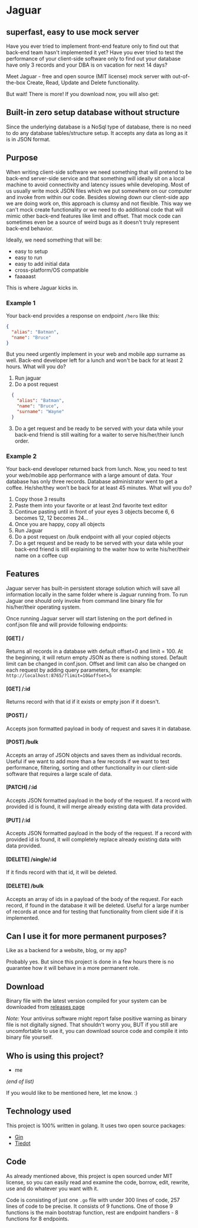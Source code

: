 # Jaguar
superfast, easy to use mock server
------

Have you ever tried to implement front-end feature only to find out that back-end team hasn't implemented it yet? Have you ever tried to test the performance of your client-side software only to find out your database have only 3 records and your DBA is on vacation for next 14 days?

Meet Jaguar - free and open source (MIT license) mock server with out-of-the-box Create, Read, Update and Delete functionality.

But wait! There is more! If you download now, you will also get:

## Built-in zero setup database without structure 

Since the underlying database is a NoSql type of database, there is no need to do any database tables/structure setup. It accepts any data as long as it is in JSON format.

## Purpose

When writing client-side software we need something that will pretend to be back-end server-side service and that something will ideally sit on a local machine to avoid connectivity and latency issues while developing. Most of us usually write mock JSON files which we put somewhere on our computer and invoke from within our code. Besides slowing down our client-side app we are doing work on, this approach is clumsy and not flexible. This way we can't mock create functionality or we need to do additional code that will mimic other back-end features like limit and offset. That mock code can sometimes even be a source of weird bugs as it doesn't truly represent back-end behavior.

Ideally, we need something that will be:
- easy to setup
- easy to run
- easy to add initial data
- cross-platform/OS compatible
- faaaaast

This is where Jaguar kicks in.

### Example 1

Your back-end provides a response on endpoint `/hero` like this:
```json
{
  "alias": "Batman",
  "name": "Bruce"
}
```
But you need urgently implement in your web and mobile app surname as well. Back-end developer left for a lunch and won't be back for at least 2 hours. What will you do?

1. Run jaguar
2. Do a post request
  ```json
    {
      "alias": "Batman",
      "name": "Bruce",
      "surname": "Wayne"
    }
  ```
3. Do a get request and be ready to be served with your data while your back-end friend is still waiting for a waiter to serve his/her/their lunch order.

### Example 2

Your back-end developer returned back from lunch. Now, you need to test your web/mobile app performance with a large amount of data. Your database has only three records. Database administrator went to get a coffee. He/she/they won’t be back for at least 45 minutes. What will you do?

1. Copy those 3 results
2. Paste them into your favorite or at least 2nd favorite text editor
3. Continue pasting until in front of your eyes 3 objects become 6, 6 becomes 12, 12 becomes 24...
4. Once you are happy, copy all objects
5. Run Jaguar
6. Do a post request on /bulk endpoint with all your copied objects
7. Do a get request and be ready to be served with your data while your back-end friend is still explaining to the waiter how to write his/her/their name on a coffee cup

## Features

Jaguar server has built-in persistent storage solution which will save all information locally in the same folder where is Jaguar running from. To run Jaguar one should only invoke from command line binary file for his/her/their operating system.

Once running Jaguar server will start listening on the port defined in conf.json file and will provide following endpoints:

#### [GET] /
Returns all records in a database with default offset=0 and limit = 100. At the beginning, it will return empty JSON as there is nothing stored. Default limit can be changed in conf.json. Offset and limit can also be changed on each request by adding query parameters, for example: `http://localhost:8765/?limit=10&offset=5`

#### [GET] /:id
Returns record with that id if it exists or empty json if it doesn't.

#### [POST] /
Accepts json formatted payload in body of request and saves it in database.

#### [POST] /bulk
Accepts an array of JSON objects and saves them as individual records. Useful if we want to add more than a few records if we want to test performance, filtering, sorting and other functionality in our client-side software that requires a large scale of data.

#### [PATCH] /:id
Accepts JSON formatted payload in the body of the request. If a record with provided id is found, it will merge already existing data with data provided.

#### [PUT] /:id
Accepts JSON formatted payload in the body of the request. If a record with provided id is found, it will completely replace already existing data with data provided.

#### [DELETE] /single/:id
If it finds record with that id, it will be deleted.

#### [DELETE] /bulk
Accepts an array of ids in a payload of the body of the request. For each record, if found in the database it will be deleted. Useful for a large number of records at once and for testing that functionality from client side if it is implemented.

## Can I use it for more permanent purposes?
Like as a backend for a website, blog, or my app? 

Probably yes. But since this project is done in a few hours there is no guarantee how it will behave in a more permanent role.

## Download
Binary file with the latest version compiled for your system can be downloaded from [releases page](https://github.com/vsrc/jaguar/releases)

_Note:_ Your antivirus software might report false positive warning as binary file is not digitally signed. That shouldn't worry you, BUT if you still are uncomfortable to use it, you can download source code and compile it into binary file yourself.

## Who is using this project?
- me

_(end of list)_

If you would like to be mentioned here, let me know. :)

## Technology used

This project is 100% written in golang. It uses two open source packages:
- [Gin](https://github.com/gin-gonic/gin)
- [Tiedot](https://github.com/HouzuoGuo/tiedot)

## Code
As already mentioned above, this project is open sourced under MIT license, so you can easily read and examine the code, borrow, edit, rewrite, use and do whatever you want with it.

Code is consisting of just one `.go` file with under 300 lines of code, 257 lines of code to be precise. It consists of 9 functions. One of those 9 functions is the main bootstrap function, rest are endpoint handlers - 8 functions for 8 endpoints.
